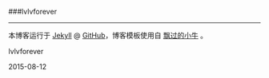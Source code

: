 ###lvlvforever

---

本博客运行于 [Jekyll](http://jekyllrb.com) @ [GitHub](http://github.com/lvlvforever)，博客模板使用自 [飘过的小牛](http://github.com/niushuai/reading) 。

lvlvforever

2015-08-12
